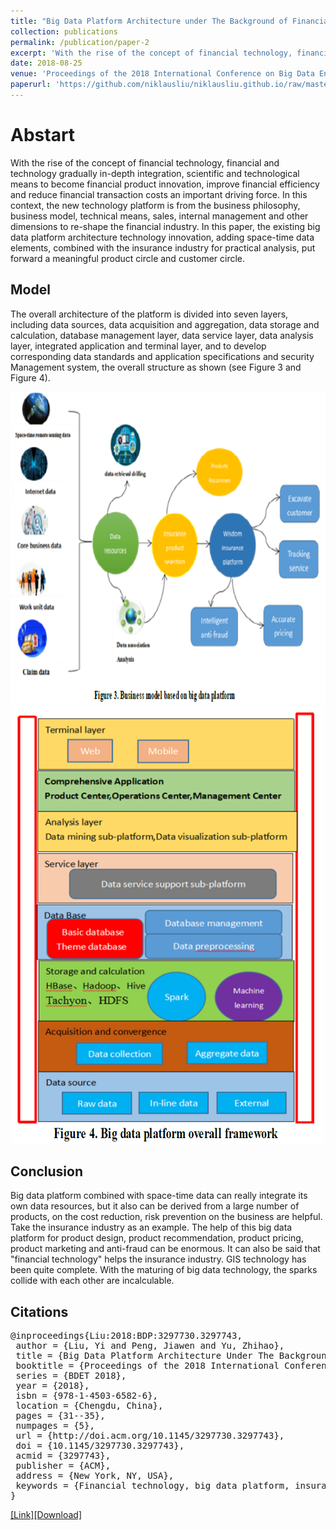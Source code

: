 ```yaml
---
title: "Big Data Platform Architecture under The Background of Financial Technology"
collection: publications
permalink: /publication/paper-2
excerpt: 'With the rise of the concept of financial technology, financial and technology gradually in-depth integration, scientific and technological means to become financial product innovation, improve financial efficiency and reduce financial transaction costs an important driving force. In this context, the new technology platform is from the business philosophy, business model, technical means, sales, internal management and other dimensions to re-shape the financial industry. In this paper, the existing big data platform architecture technology innovation, adding space-time data elements, combined with the insurance industry for practical analysis, put forward a meaningful product circle and customer circle.'
date: 2018-08-25
venue: 'Proceedings of the 2018 International Conference on Big Data Engineering and Technology'
paperurl: 'https://github.com/niklausliu/niklausliu.github.io/raw/master/files/p31-Liu.pdf'
---
```

# Abstart
With the rise of the concept of financial technology, financial and technology gradually in-depth integration, scientific and technological means to become financial product innovation, improve financial efficiency and reduce financial transaction costs an important driving force. In this context, the new technology platform is from the business philosophy, business model, technical means, sales, internal management and other dimensions to re-shape the financial industry. In this paper, the existing big data platform architecture technology innovation, adding space-time data elements, combined with the insurance industry for practical analysis, put forward a meaningful product circle and customer circle.

## Model
The overall architecture of the platform is divided into seven layers, including data sources, data acquisition and aggregation, data storage and calculation, database management layer, data service layer, data analysis layer, integrated application and terminal layer, and to develop corresponding data standards and application specifications and security Management system, the overall structure as shown (see Figure 3 and Figure 4).

<img src="/images/paper-2-1.png" alt="Business model based on big data platform." title="Business model based on big data platform." width="700" height="500" />

<div align=center><img src="/images/paper-2-2.png" alt="Big data platform overall framework." title="Big data platform overall framework." width="500" height="700" /></div>

## Conclusion
Big data platform combined with space-time data can really integrate its own data resources, but it also can be derived from a large number of products, on the cost reduction, risk prevention on the business are helpful. Take the insurance industry as an example. The help of this big data platform for product design, product recommendation, product pricing, product marketing and anti-fraud can be enormous. It can also be said that "financial technology" helps the insurance industry. GIS technology has been quite complete. With the maturing of big data technology, the sparks collide with each other are incalculable.


## Citations
<pre>
@inproceedings{Liu:2018:BDP:3297730.3297743,
 author = {Liu, Yi and Peng, Jiawen and Yu, Zhihao},
 title = {Big Data Platform Architecture Under The Background of Financial Technology: In The Insurance Industry As An Example},
 booktitle = {Proceedings of the 2018 International Conference on Big Data Engineering and Technology},
 series = {BDET 2018},
 year = {2018},
 isbn = {978-1-4503-6582-6},
 location = {Chengdu, China},
 pages = {31--35},
 numpages = {5},
 url = {http://doi.acm.org/10.1145/3297730.3297743},
 doi = {10.1145/3297730.3297743},
 acmid = {3297743},
 publisher = {ACM},
 address = {New York, NY, USA},
 keywords = {Financial technology, big data platform, insurance industry, platform architecture, time and space data},
} 
</pre>


[[Link]](https://dl.acm.org/citation.cfm?id=3297743)[[Download]](https://dl.acm.org/citation.cfm?id=3297743)

